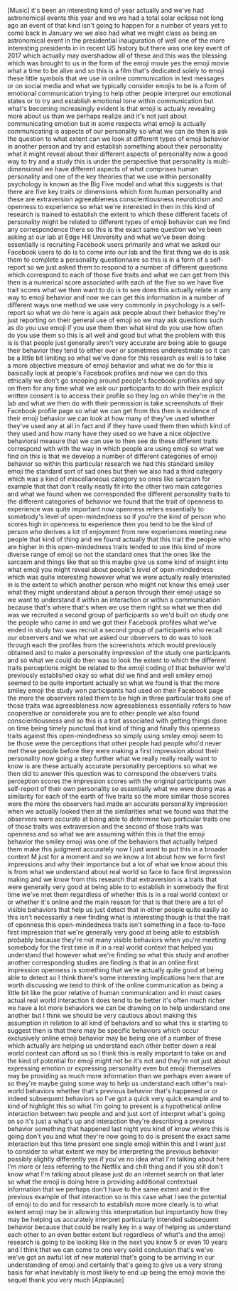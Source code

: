 
[Music]
it&#39;s been an interesting kind of year
actually and we&#39;ve had astronomical
events this year and we we had a total
solar eclipse not long ago an event of
that kind isn&#39;t going to happen for a
number of years yet to come back in
January we we also had what we might
class as being an astronomical event in
the presidential inauguration of well
one of the more interesting presidents
in in recent US history but there was
one key event of 2017 which actually may
overshadow all of these and this was the
blessing which was brought to us in the
form of the emoji movie yes the emoji
movie what a time to be alive
and so this is a film that&#39;s dedicated
solely to emoji these little symbols
that we use in online communication in
text messages or on social media and
what we typically consider emojis to be
is a form of emotional communication
trying to help other people interpret
our emotional states or to try and
establish emotional tone within
communication but what&#39;s becoming
increasingly evident is that emoji is
actually revealing more about us than we
perhaps realize and it&#39;s not just about
communicating emotion but in some
respects what emoji is actually
communicating is aspects of our
personality so what we can do then is
ask the question to what extent can we
look at different types of emoji
behavior in another person and try and
establish something about their
personality what it might reveal about
their different aspects of personality
now a good way to try and a study this
is under the perspective that
personality is multi-dimensional we have
different aspects of what comprises
human personality and one of the key
theories that we use within personality
psychology is known as the Big Five
model and what this suggests is that
there are five key traits or dimensions
which form human personality and these
are extraversion agreeableness
conscientiousness neuroticism and
openness to experience so what we&#39;re
interested in then in this kind of
research is trained to establish the
extent to which these different facets
of personality might be related to
different types of emoji behavior can we
find any correspondence there so this is
the exact same question we&#39;ve been
asking at our lab at Edge Hill
University and what we&#39;ve been doing
essentially is recruiting Facebook users
primarily and what we asked our Facebook
users to do is to come into our lab and
the first thing we do is ask them to
complete a personality questionnaire so
this is in a form of a self-report so we
just asked them to respond to a number
of different questions which correspond
to each of those five traits and what we
can get from this then is a numerical
score associated with each of the five
so we have five trait scores what we
then want to do is to see does this
actually relate in any way to emoji
behavior and now we can get this
information in a number of different
ways
one method we use very commonly in
psychology is a self-report so what we
do here is again ask people about their
behavior they&#39;re just reporting on their
general use of emoji so we may ask
questions such as do you use emoji if
you use them then what kind do you use
how often do you use them so this is all
well and good but what the problem with
this is is that people just generally
aren&#39;t very accurate are being able to
gauge their behavior they tend to either
over or sometimes underestimate so it
can be a little bit limiting so what
we&#39;ve done for this research as well is
to take a more objective measure of
emoji behavior and what we do for this
is basically look at people&#39;s Facebook
profiles and now we can do this
ethically we don&#39;t go snooping around
people&#39;s facebook profiles and spy on
them for any time what we ask our
participants to do with their explicit
written consent is to access their
profile so they log on while they&#39;re in
the lab and what we then do with their
permission is take screenshots of their
Facebook profile page so what we can get
from this then is evidence of their
emoji behavior we can look at how many
of they&#39;ve used whether they&#39;ve used any
at all in fact and if they have used
them then which kind of they used and
how many have they used so we have a
nice objective behavioral measure that
we can use to then see do these
different traits correspond with with
the way in which people are using emoji
so what we find on this is that we
develop a number of different categories
of emoji behavior so within this
particular research we had this standard
smiley emoji the standard sort of sad
ones but then we also had a third
category which was a kind of
miscellaneous category so ones like
sarcasm for example that that don&#39;t
really neatly fit into the other two
main categories and what we found when
we corresponded the different
personality traits to the different
categories of behavior we found that the
trait of openness to experience was
quite important
now openness refers essentially to
somebody&#39;s level of open-mindedness so
if you&#39;re the kind of person who scores
high in openness to experience then you
tend to be the kind of person who
derives a lot of enjoyment from new
experiences meeting new people that kind
of thing and we found actually that this
trait the people who are higher in this
open-mindedness traits
tended to use this kind of more diverse
range of emoji so not the standard ones
that the ones like the sarcasm and
things like that so this maybe give us
some kind of insight into what emoji you
might reveal about people&#39;s level of
open-mindedness which was quite
interesting however what we were
actually really interested in is the
extent to which another person who might
not know this emoji user what they might
understand about a person through their
emoji usage so we want to understand it
within an interaction or within a
communication because that&#39;s where
that&#39;s when we use them right so what we
then did was we recruited a second group
of participants so we&#39;d built on study
one the people who came in and we got
their Facebook profiles what we&#39;ve ended
in study two was recruit a second group
of participants who recall our observers
and we what we asked our observers to do
was to look through each
the profiles from the screenshots which
would previously obtained and to make a
personality impression of the study one
participants and so what we could do
then was to look the extent to which the
different traits perceptions might be
related to the emoji coding of that
behavior we&#39;d previously established
okay so what did we find and well smiley
emoji seemed to be quite important
actually so what we found is that the
more smiley emoji the study won
participants had used on their Facebook
page the more the observers rated them
to be high in three particular traits
one of those traits was agreeableness
now agreeableness essentially refers to
how cooperative or considerate you are
to other people
we also found conscientiousness and so
this is a trait associated with getting
things done on time being timely
punctual that kind of thing
and finally this openness traits against
this open-mindedness so simply using
smiley emoji seem to be those were the
perceptions that other people had people
who&#39;d never met these people before they
were making a first impression about
their personality now going a step
further what we really really really
want to know is are these actually
accurate personality perceptions so what
we then did to answer this question was
to correspond the observers traits
perception scores the impression scores
with the original participants own
self-report of their own personality so
essentially what we were doing was a
similarity for each of the earth of five
traits so the more similar those scores
were the more the observers had made an
accurate personality impression when we
actually looked then at the similarities
what we found was that the observers
were accurate at being able to determine
two particular traits one of those
traits was extraversion and the second
of those traits was openness and so what
we are assuming within this is that the
emoji behavior the smiley emoji was one
of the behaviors that actually helped
them make this judgment accurately now I
just want to put this in a broader
context M just for a moment and
so we know a lot about how we form first
impressions and why their importance but
a lot of what we know about this is from
what we understand about real world so
face to face first impression making and
we know from this research that
extraversion is a traits that were
generally very good at being able to to
establish in somebody the first time
we&#39;ve met them regardless of whether
this is in a real world context or or
whether it&#39;s online and the main reason
for that is that there are a lot of
visible behaviors that help us just
detect that in other people quite easily
so this isn&#39;t necessarily a new finding
what is interesting though is that the
trait of openness this open-mindedness
traits isn&#39;t something in a face-to-face
first impression that we&#39;re generally
very good at being able to establish
probably because they&#39;re not many
visible behaviors when you&#39;re meeting
somebody for the first time in if in a
real world context that helped you
understand that however what we&#39;re
finding so what this study and another
another corresponding studies are
finding is that in an online first
impression openness is something that
we&#39;re actually quite good at being able
to detect so I think there&#39;s some
interesting implications here that are
worth discussing we tend to think of the
online communication as being a little
bit like the poor relative of human
communication and in most cases actual
real world interaction it does tend to
be better it&#39;s often much richer we have
a lot more behaviors we can be drawing
on to help understand one another but I
think we should be very cautious about
making this assumption in relation to
all kind of behaviors and so what this
is starting to suggest then is that
there may be specific behaviors which
occur exclusively online emoji behavior
may be being one of a number of these
which actually are helping us understand
each other better down a real world
context can afford us so I think this is
really important to take on and the kind
of potential for emoji might not be it&#39;s
not and they&#39;re not just about
expressing emotion or expressing
personality even but emoji themselves
may be providing as much more
information than we perhaps even aware
of
so they&#39;re maybe going some way to help
us understand each other&#39;s real-world
behaviors whether that&#39;s previous
behavior that&#39;s happened or or indeed
subsequent behaviors so I&#39;ve got a quick
very quick example and to kind of
highlight this so what I&#39;m going to
present is a hypothetical online
interaction between two people and and
just sort of interpret what&#39;s going on
so it&#39;s just a what&#39;s up and interaction
they&#39;re describing a previous behavior
something that happened last night you
kind of know where this is going don&#39;t
you and what they&#39;re now going to do is
present the exact same interaction but
this time present one single emoji
within this and I want just to consider
to what extent we may be interpreting
the previous behavior possibly slightly
differently yes if you&#39;ve no idea what
I&#39;m talking about here I&#39;m more or less
referring to the Netflix and chill thing
and if you still don&#39;t know what I&#39;m
talking about please just do an internet
search on that later so what the emoji
is doing here
is providing additional contextual
information that we perhaps don&#39;t have
to the same extent and in the previous
example of that interaction so in this
case what I see the potential of emoji
to do and for research to establish more
more clearly is to what extent emoji may
be in allowing this interpretation but
importantly how they may be helping us
accurately interpret particularly
intended subsequent behavior because
that could be really key in a way of
helping us understand each other to an
even better extent but regardless of
what&#39;s and the emoji research is going
to be looking like in the next you know
5 or even 10 years and I think that we
can come to one very solid conclusion
that&#39;s we&#39;ve we&#39;ve got an awful lot of
new material that&#39;s going to be arriving
in our understanding of emoji and
certainly that&#39;s going to give us a very
strong basis for what inevitably is most
likely to end up being the emoji movie
the sequel thank you very much
[Applause]
